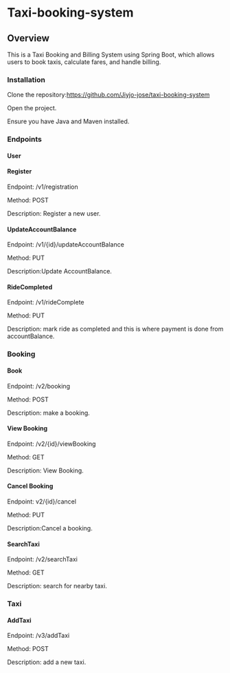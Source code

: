 # Taxi-booking-system
## Overview

This is a Taxi Booking and Billing System using Spring Boot, which allows users to book taxis, calculate fares, and handle billing.

### Installation

Clone the repository:https://github.com/Jiyjo-jose/taxi-booking-system

Open the project.

Ensure you have Java and Maven installed.
### Endpoints

#### User

#### Register
Endpoint: /v1/registration

Method: POST

Description: Register a new user.

#### UpdateAccountBalance

Endpoint: /v1/{id}/updateAccountBalance

Method: PUT

Description:Update AccountBalance.

#### RideCompleted

Endpoint: /v1/rideComplete

Method: PUT

Description: mark ride as completed and this is where payment is done from accountBalance.

### Booking

#### Book

Endpoint: /v2/booking

Method: POST

Description: make a booking.

#### View Booking

Endpoint: /v2/{id}/viewBooking

Method: GET

Description: View Booking.

#### Cancel Booking

Endpoint: v2/{id}/cancel

Method: PUT

Description:Cancel a booking.

#### SearchTaxi

Endpoint: /v2/searchTaxi

Method: GET

Description: search for nearby taxi.

### Taxi

#### AddTaxi

Endpoint: /v3/addTaxi

Method: POST

Description: add a new taxi.

